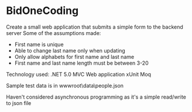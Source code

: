 # BidOneCoding
Create a small web application that submits a simple form to the backend server
Some of the assumptions made:
- First name is unique
- Able to change last name only when updating
- Only allow alphabets for first name and last name
- First name and last name length must be between 3-20

Technology used:
.NET 5.0 
MVC Web application
xUnit
Moq

Sample test data is in wwwroot\data\people.json

Haven't considered asynchronous programming as it's a simple read/write to json file
